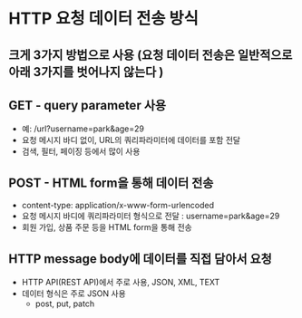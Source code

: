 # HTTP 요청 데이터 전송 방식

## 크게 3가지 방법으로 사용 (요청 데이터 전송은 일반적으로 아래 3가지를 벗어나지 않는다 )

## GET - query parameter 사용
* 예: /url?username=park&age=29
* 요청 메시지 바디 없이, URL의 쿼리파라미터에 데이터를 포함 전달
* 검색, 필터, 페이징 등에서 많이 사용

## POST - HTML form을 통해 데이터 전송
* content-type: application/x-www-form-urlencoded
* 요청 메시지 바디에 쿼리파라미터 형식으로 전달 : username=park&age=29
* 회원 가입, 상품 주문 등을 HTML form을 통해 전송

## HTTP message body에 데이터를 직접 담아서 요청
* HTTP API(REST API)에서 주로 사용, JSON, XML, TEXT
* 데이터 형식은 주로 JSON 사용
  * post, put, patch
